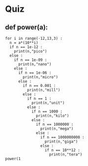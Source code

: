 # Quiz
## def power(a):
    for i in range(-12,13,3) :
      n = a*(10**i)
      if n == 1e-12 :
        print(n,"pico")
      else :
        if n == 1e-09 :
          print(n,"nano")
        else :
          if n == 1e-06 :
            print(n,"micro")
          else :
            if n == 0.001 :
              print(n,"mill")
            else :
              if n == 1 :
                print(n,"unit")
              else :
                if n == 1000 :
                  print(n,"kilo")
                else :
                  if n == 1000000 :
                    print(n,"mega")
                  else :
                    if n == 1000000000 :
                      print(n,"giga")
                    else :
                      if n == 10**12 :
                        print(n,"tera")
    power(1

 
